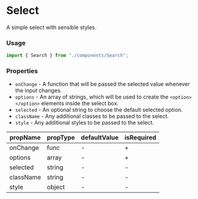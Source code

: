# Select

A simple select with sensible styles.

### Usage

```js
import { Search } from "./components/Search";
```

### Properties

- `onChange` - A function that will be passed the selected value whenever the input changes.
- `options` - An array of strings, which will be used to create the `<option></option>` elements inside the select box.
- `selected` - An optional string to choose the default selected option.
- `className` - Any additional classes to be passed to the select.
- `style` - Any additional styles to be passed to the select.

| propName  | propType | defaultValue | isRequired |
|-----------|----------|--------------|------------|
| onChange  | func     | -            | +          |
| options   | array    | -            | +          |
| selected  | string   | -            | -          |
| className | string   | -            | -          |
| style     | object   | -            | -          |

